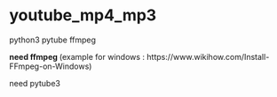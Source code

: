 # youtube_mp4_mp3
<p>python3 pytube ffmpeg</p>
<p><strong>need ffmpeg </strong>(example for windows : https://www.wikihow.com/Install-FFmpeg-on-Windows) </p>
<p>need pytube3<p>
